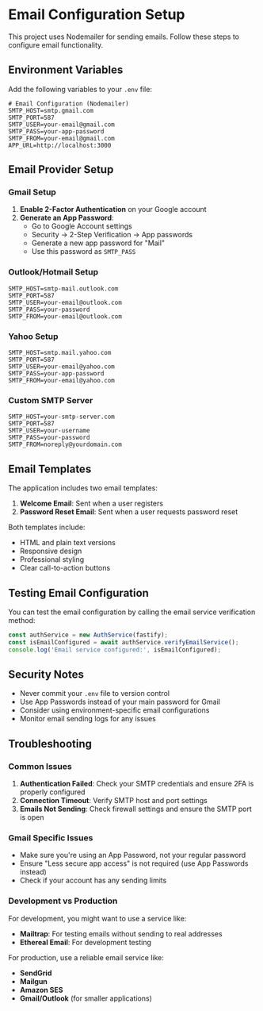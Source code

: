 # Email Configuration Setup

This project uses Nodemailer for sending emails. Follow these steps to configure email functionality.

## Environment Variables

Add the following variables to your `.env` file:

```env
# Email Configuration (Nodemailer)
SMTP_HOST=smtp.gmail.com
SMTP_PORT=587
SMTP_USER=your-email@gmail.com
SMTP_PASS=your-app-password
SMTP_FROM=your-email@gmail.com
APP_URL=http://localhost:3000
```

## Email Provider Setup

### Gmail Setup

1. **Enable 2-Factor Authentication** on your Google account
2. **Generate an App Password**:
   - Go to Google Account settings
   - Security → 2-Step Verification → App passwords
   - Generate a new app password for "Mail"
   - Use this password as `SMTP_PASS`

### Outlook/Hotmail Setup

```env
SMTP_HOST=smtp-mail.outlook.com
SMTP_PORT=587
SMTP_USER=your-email@outlook.com
SMTP_PASS=your-password
SMTP_FROM=your-email@outlook.com
```

### Yahoo Setup

```env
SMTP_HOST=smtp.mail.yahoo.com
SMTP_PORT=587
SMTP_USER=your-email@yahoo.com
SMTP_PASS=your-app-password
SMTP_FROM=your-email@yahoo.com
```

### Custom SMTP Server

```env
SMTP_HOST=your-smtp-server.com
SMTP_PORT=587
SMTP_USER=your-username
SMTP_PASS=your-password
SMTP_FROM=noreply@yourdomain.com
```

## Email Templates

The application includes two email templates:

1. **Welcome Email**: Sent when a user registers
2. **Password Reset Email**: Sent when a user requests password reset

Both templates include:
- HTML and plain text versions
- Responsive design
- Professional styling
- Clear call-to-action buttons

## Testing Email Configuration

You can test the email configuration by calling the email service verification method:

```typescript
const authService = new AuthService(fastify);
const isEmailConfigured = await authService.verifyEmailService();
console.log('Email service configured:', isEmailConfigured);
```

## Security Notes

- Never commit your `.env` file to version control
- Use App Passwords instead of your main password for Gmail
- Consider using environment-specific email configurations
- Monitor email sending logs for any issues

## Troubleshooting

### Common Issues

1. **Authentication Failed**: Check your SMTP credentials and ensure 2FA is properly configured
2. **Connection Timeout**: Verify SMTP host and port settings
3. **Emails Not Sending**: Check firewall settings and ensure the SMTP port is open

### Gmail Specific Issues

- Make sure you're using an App Password, not your regular password
- Ensure "Less secure app access" is not required (use App Passwords instead)
- Check if your account has any sending limits

### Development vs Production

For development, you might want to use a service like:
- **Mailtrap**: For testing emails without sending to real addresses
- **Ethereal Email**: For development testing

For production, use a reliable email service like:
- **SendGrid**
- **Mailgun**
- **Amazon SES**
- **Gmail/Outlook** (for smaller applications)
